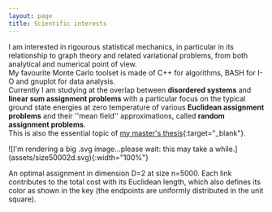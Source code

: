 ```yaml
---
layout: page
title: Scientific interests
---
```


<!--- TOC
{:toc}-->


I am interested in rigourous statistical mechanics, in particular in its relationship to graph theory and related variational problems, from both analytical and numerical point of view.  
My favourite Monte Carlo toolset is made of C++ for algorithms, BASH for I-O and gnuplot for data analysis.   
Currently I am studying at the overlap between **disordered systems** and **linear sum assignment problems** with a particular focus on the typical ground state energies at zero temperature of various **Euclidean assignment problems** and their ''mean field'' approximations, called **random assignment problems**.  
This is also the essential topic of [my master's thesis](downloads/masterthesis.pdf){:target="_blank"}.  

<div class="tf2d" markdown="block">
![I'm rendering a big .svg image...please wait: this may take a while.](assets/size50002d.svg){:width="100%"}

</div>

<p class="message"><i class="fa fa-info-circle fa-fw" aria-hidden="true"></i>An optimal assignment in dimension D=2 at size n=5000. Each link contributes to the total cost with its Euclidean length, which also defines its color as shown in the key (the endpoints are uniformly distributed in the unit square).</p>
